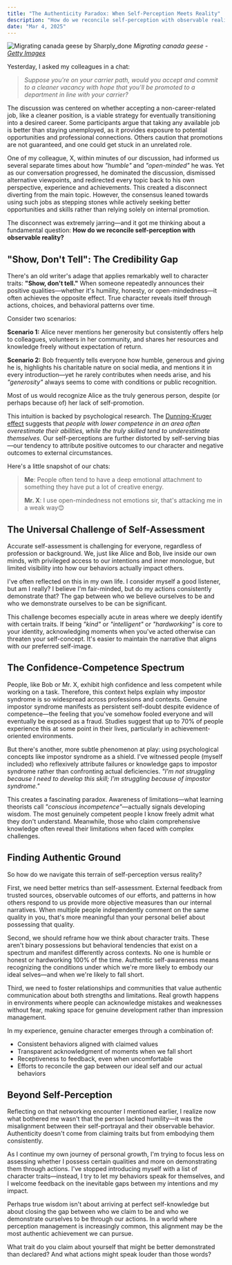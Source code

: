 ```yaml
---
title: "The Authenticity Paradox: When Self-Perception Meets Reality"
description: "How do we reconcile self-perception with observable reality?"
date: "Mar 4, 2025"
---
```


![Migrating canada geese by Sharply_done](https://images.fineartamerica.com/images-medium-large-5/xl-migrating-canada-geese-sharplydone.jpg)
_Migrating canada geese - [Getty Images](https://www.gettyimages.com/detail/photo/migrating-canada-geese-royalty-free-image/136917788?searchscope=image%2Cfilm)_


Yesterday, I asked my colleagues in a chat:

> _Suppose you're on your carrier path, would you accept and commit to a cleaner vacancy with hope that you'll be promoted to a department in line with your carrier?_

The discussion was centered on whether accepting a non-career-related job, like a cleaner position, is a viable strategy for eventually transitioning into a desired career. Some participants argue that taking any available job is better than staying unemployed, as it provides exposure to potential opportunities and professional connections. Others caution that promotions are not guaranteed, and one could get stuck in an unrelated role. 

One of my colleague, X, within minutes of our discussion, had informed us several separate times about how _"humble"_ and _"open-minded"_ he was. Yet as our conversation progressed, he dominated the discussion, dismissed alternative viewpoints, and redirected every topic back to his own perspective, experience and achievements. This created a disconnect diverting from the main topic. However, the consensus leaned towards using such jobs as stepping stones while actively seeking better opportunities and skills rather than relying solely on internal promotion.

The disconnect was extremely jarring—and it got me thinking about a fundamental question: **How do we reconcile self-perception with observable reality?**

## "Show, Don't Tell": The Credibility Gap

There's an old writer's adage that applies remarkably well to character traits: **"Show, don't tell."** When someone repeatedly announces their positive qualities—whether it's humility, honesty, or open-mindedness—it often achieves the opposite effect. True character reveals itself through actions, choices, and behavioral patterns over time.

Consider two scenarios:

**Scenario 1:** Alice never mentions her generosity but consistently offers help to colleagues, volunteers in her community, and shares her resources and knowledge freely without expectation of return.

**Scenario 2:** Bob frequently tells everyone how humble, generous and giving he is, highlights his charitable nature on social media, and mentions it in every introduction—yet he rarely contributes when needs arise, and his _"generosity"_ always seems to come with conditions or public recognition.

Most of us would recognize Alice as the truly generous person, despite (or perhaps because of) her lack of self-promotion. 

This intuition is backed by psychological research. The [Dunning-Kruger effect]() suggests that _people with lower competence in an area often overestimate their abilities, while the truly skilled tend to underestimate themselves._ Our self-perceptions are further distorted by self-serving bias—our tendency to attribute positive outcomes to our character and negative outcomes to external circumstances.

Here's a little snapshot of our chats:
>**Me**: People often tend to have a deep emotional attachment to something they have put a lot of creative energy.
>
>**Mr. X**: I use open-mindedness not emotions sir, that's attacking me in a weak way😊

## The Universal Challenge of Self-Assessment

Accurate self-assessment is challenging for everyone, regardless of profession or background. We, just like Alice and Bob, live inside our own minds, with privileged access to our intentions and inner monologue, but limited visibility into how our behaviors actually impact others.

I've often reflected on this in my own life. I consider myself a good listener, but am I really? I believe I'm fair-minded, but do my actions consistently demonstrate that? The gap between who we believe ourselves to be and who we demonstrate ourselves to be can be significant.

This challenge becomes especially acute in areas where we deeply identify with certain traits. If being _"kind"_ or _"intelligent"_ or _"hardworking"_ is core to your identity, acknowledging moments when you've acted otherwise can threaten your self-concept. It's easier to maintain the narrative that aligns with our preferred self-image.

## The Confidence-Competence Spectrum

People, like Bob or Mr. X, exhibit high confidence and less competent while working on a task. Therefore, this context helps explain why impostor syndrome is so widespread across professions and contexts. Genuine impostor syndrome manifests as persistent self-doubt despite evidence of competence—the feeling that you've somehow fooled everyone and will eventually be exposed as a fraud. Studies suggest that up to 70% of people experience this at some point in their lives, particularly in achievement-oriented environments.

But there's another, more subtle phenomenon at play: using psychological concepts like impostor syndrome as a shield. I've witnessed people (myself included) who reflexively attribute failures or knowledge gaps to impostor syndrome rather than confronting actual deficiencies. _"I'm not struggling because I need to develop this skill; I'm struggling because of impostor syndrome."_

This creates a fascinating paradox. Awareness of limitations—what learning theorists call _"conscious incompetence"_—actually signals developing wisdom. The most genuinely competent people I know freely admit what they don't understand. Meanwhile, those who claim comprehensive knowledge often reveal their limitations when faced with complex challenges.

## Finding Authentic Ground

So how do we navigate this terrain of self-perception versus reality?

First, we need better metrics than self-assessment. External feedback from trusted sources, observable outcomes of our efforts, and patterns in how others respond to us provide more objective measures than our internal narratives. When multiple people independently comment on the same quality in you, that's more meaningful than your personal belief about possessing that quality.

Second, we should reframe how we think about character traits. These aren't binary possessions but behavioral tendencies that exist on a spectrum and manifest differently across contexts. No one is humble or honest or hardworking 100% of the time. Authentic self-awareness means recognizing the conditions under which we're more likely to embody our ideal selves—and when we're likely to fall short.

Third, we need to foster relationships and communities that value authentic communication about both strengths and limitations. Real growth happens in environments where people can acknowledge mistakes and weaknesses without fear, making space for genuine development rather than impression management.

In my experience, genuine character emerges through a combination of:

- Consistent behaviors aligned with claimed values
- Transparent acknowledgment of moments when we fall short
- Receptiveness to feedback, even when uncomfortable
- Efforts to reconcile the gap between our ideal self and our actual behaviors

## Beyond Self-Perception

Reflecting on that networking encounter I mentioned earlier, I realize now what bothered me wasn't that the person lacked humility—it was the misalignment between their self-portrayal and their observable behavior. Authenticity doesn't come from claiming traits but from embodying them consistently.

As I continue my own journey of personal growth, I'm trying to focus less on assessing whether I possess certain qualities and more on demonstrating them through actions. I've stopped introducing myself with a list of character traits—instead, I try to let my behaviors speak for themselves, and I welcome feedback on the inevitable gaps between my intentions and my impact.

Perhaps true wisdom isn't about arriving at perfect self-knowledge but about closing the gap between who we claim to be and who we demonstrate ourselves to be through our actions. In a world where perception management is increasingly common, this alignment may be the most authentic achievement we can pursue.

What trait do you claim about yourself that might be better demonstrated than declared? And what actions might speak louder than those words?
